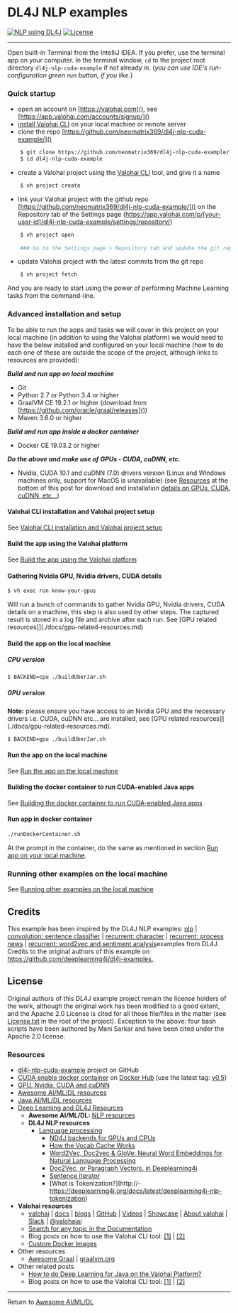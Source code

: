# DL4J NLP examples

[![NLP using DL4J](https://img.shields.io/docker/pulls/neomatrix369/dl4j-nlp-cuda.svg)](https://hub.docker.com/r/neomatrix369/dl4j-nlp-cuda) [![License](https://img.shields.io/badge/License-Apache%202.0-blue.svg)](https://opensource.org/licenses/Apache-2.0)

---

Open built-in Terminal from the IntelliJ IDEA. 
If you prefer, use the terminal app on your computer.
In the terminal window, `cd` to the project root directory `dl4j-nlp-cuda-example` if not already in.
(_you can use IDE's run-configuration green run button, if you like._)

### Quick startup

- open an account on [https://valohai.com](), see [https://app.valohai.com/accounts/signup/]()
- [install Valohai CLI](https://docs.valohai.com/tutorials/quick-start-cli.html?highlight=cli) on your local machine or remote server
- clone the repo [https://github.com/neomatrix369/dl4j-nlp-cuda-example/]()
```bash
    $ git clone https://github.com/neomatrix369/dl4j-nlp-cuda-example/
    $ cd dl4j-nlp-cuda-example
```
- create a Valohai project using the [Valohai CLI](https://docs.valohai.com/tutorials/quick-start-cli.html?highlight=cli) tool, and give it a name
```bash
    $ vh project create
```
- link your Valohai project with the github repo [https://github.com/neomatrix369/dl4j-nlp-cuda-example/]() on the Repository tab of the Settings page (https://app.valohai.com/p/[your-user-id]/dl4j-nlp-cuda-example/settings/repository/)
```bash
    $ vh project open
    
    ### Go to the Settings page > Repository tab and update the git repo address with https://github.com/neomatrix369/dl4j-nlp-cuda-example/
```
- update Valohai project with the latest commits from the git repo
```bash
    $ vh project fetch
```

And you are ready to start using the power of performing Machine Learning tasks from the command-line.

### Advanced installation and setup

To be able to run the apps and tasks we will cover in this project on your local machine (in addition to using the Valohai platform) we would need to have the below installed and configured on your local machine (how to do each one of these are outside the scope of the project, although links to resources are provided):

**_Build and run app on local machine_**
- Git
- Python 2.7 or Python 3.4 or higher
- GraalVM CE 19.2.1 or higher (download from [https://github.com/oracle/graal/releases]())
- Maven 3.6.0 or higher

**_Build and run app inside a docker container_**
- Docker CE 19.03.2 or higher

**_Do the above and make use of GPUs - CUDA, cuDNN, etc._**
- Nvidia, CUDA 10.1 and cuDNN (7.0) drivers version (Linux and Windows machines only, support for MacOS is unavailable) (see [Resources](#resoures) at the bottom of this post for download and installation [details on GPUs, CUDA, cuDNN, etc...](./docs/gpu-related-resources.md))

#### Valohai CLI installation and Valohai project setup

See [Valohai CLI installation and Valohai project setup](./docs/valohai-setup.md)

#### Build the app using the Valohai platform

See [Build the app using the Valohai platform](./docs/valohai-build-app.md)

#### Gathering Nvidia GPU, Nvidia drivers, CUDA details

```bash
$ vh exec run know-your-gpus
```

Will run a bunch of commands to gather Nvidia GPU, Nvidia drivers, CUDA details on a machine, this step is also used by other steps. The captured result is stored in a log file and archive after each run. See [GPU related resources]](./docs/gpu-related-resources.md)

#### Build the app on the local machine

##### CPU version

```bash
$ BACKEND=cpu ./buildUberJar.sh
```

##### GPU version

**Note:** please ensure you have access to an Nvidia GPU and the necessary drivers i.e. CUDA, cuDNN etc... are installed, see [GPU related resources]](./docs/gpu-related-resources.md).

```bash
$ BACKEND=gpu ./buildUberJar.sh
```

#### Run the app on the local machine

See [Run the app on the local machine](./docs/running-local-machine.md)

#### Building the docker container to run CUDA-enabled Java apps

See [Building the docker container to run CUDA-enabled Java apps](./docs/docker-cuda-app.md)

#### Run app in docker container

```bash
./runDockerContainer.sh
```

At the prompt in the container, do the same as mentioned in section [Run app on your local machine](#run-app-on-the-local-machine).

### Running other examples on the local machine

See [Running other examples on the local machine](./docs/running-other-examples.md)

## Credits

This example has been inspired by the DL4J NLP examples: [nlp](https://github.com/eclipse/deeplearning4j-examples/tree/master/dl4j-examples/src/main/java/org/deeplearning4j/examples/nlp) | [convolution: sentence classifier](https://github.com/eclipse/deeplearning4j-examples/tree/master/dl4j-examples/src/main/java/org/deeplearning4j/examples/convolution/sentenceclassification) | [recurrent: character](https://github.com/eclipse/deeplearning4j-examples/tree/master/dl4j-examples/src/main/java/org/deeplearning4j/examples/recurrent/character) | [recurrent: process news](https://github.com/eclipse/deeplearning4j-examples/tree/master/dl4j-examples/src/main/java/org/deeplearning4j/examples/recurrent/processnews) | [recurrent: word2vec and sentiment analysis](https://github.com/eclipse/deeplearning4j-examples/tree/master/dl4j-examples/src/main/java/org/deeplearning4j/examples/recurrent/word2vecsentiment )examples from DL4J. Credits to the original authors of this example on https://github.com/deeplearning4j/dl4j-examples, 

## License

Original authors of this DL4J example project remain the license holders of the work, although the original work has been modified to a good extent, and the Apache 2.0 License is cited for all those file/files in the matter (see [License.txt](License.txt) in the root of the project). Exception to the above: four bash scripts have been authored by Mani Sarkar and have been cited under the Apache 2.0 license.

### Resources

- [dl4j-nlp-cuda-example](https://github.com/dl4j-nlp-cuda-example) project on GitHub
- [CUDA enable docker container](https://hub.docker.com/r/neomatrix369/dl4j-nlp-cuda) on [Docker Hub](https://hub.docker.com) (use the latest tag: [v0.5](https://hub.docker.com/layers/neomatrix369/dl4j-nlp-cuda/v0.5/images/sha256-fcfcc2dcdf00839d918a0c475c39733d777181abb1a3c34d8dea68339369b137))
- [GPU, Nvidia, CUDA and cuDNN](./docs/gpu-related-resources.md)
- [Awesome AI/ML/DL resources](https://github.com/neomatrix369/awesome-ai-ml-dl/)
- [Java AI/ML/DL resources](https://github.com/neomatrix369/awesome-ai-ml-dl/blob/master/README-details.md#java)
- [Deep Learning and DL4J Resources](https://github.com/neomatrix369/awesome-ai-ml-dl/blob/master/README-details.md#deep-learning)
    - **Awesome AI/ML/DL:** [NLP resources](https://github.com/neomatrix369/awesome-ai-ml-dl/tree/master/natural-language-processing#natural-language-processing-nlp)
    - **DL4J NLP resources**
        - [Language processing](https://deeplearning4j.org/docs/latest/deeplearning4j-nlp-overview)
            - [ND4J backends for GPUs and CPUs](https://deeplearning4j.org/docs/latest/deeplearning4j-config-gpu-cpu)
            - [How the Vocab Cache Works](https://deeplearning4j.org/docs/latest/deeplearning4j-nlp-vocabulary-cache)
            - [Word2Vec, Doc2vec & GloVe: Neural Word Embeddings for Natural Language Processing](https://deeplearning4j.org/docs/latest/deeplearning4j-nlp-word2vec)
            - [Doc2Vec, or Paragraph Vectors, in Deeplearning4j](https://deeplearning4j.org/docs/latest/deeplearning4j-nlp-doc2vec)
            - [Sentence iterator](https://deeplearning4j.org/docs/latest/deeplearning4j-nlp-sentence-iterator)
            - [What is Tokenization?](http://- https://deeplearning4j.org/docs/latest/deeplearning4j-nlp-tokenization)
- **Valohai resources**
    - [valohai](https://www.valohai.com/) | [docs](https://docs.valohai.com/) | [blogs](https://blogs.valohai.com/) | [GitHub](https://github.com/valohai) | [Videos](https://www.youtube.com/channel/UCiR8Fpv6jRNphaZ99PnIuFg/videos) | [Showcase](https://valohai.com/showcase/) | [About valohai](https://github.com/neomatrix369/awesome-ai-ml-dl/blob/master/data/about-Valohai.md#valohai) | [Slack](http://community-slack.valohai.com/) | [@valohaiai](https://twitter.com/@valohaiai)
    - [Search for any topic in the Documentation](https://docs.valohai.com/search.html?q=%3Cany+topic%3E)
    - Blog posts on how to use the Valohai CLI tool: [[1]](https://blog.valohai.com/from-zero-to-hero-with-valohai-cli) | [[2]](https://blog.valohai.com/from-zero-to-hero-with-valohai-part-2)
    - [Custom Docker Images](https://docs.valohai.com/guides/build-docker-image.html)
- Other resources
  - [Awesome Graal](https://github.com/neomatrix369/awesome-graal) | [graalvm.org](https://www.graalvm.org/)
- Other related posts
    - [How to do Deep Learning for Java on the Valohai Platform?](https://blog.valohai.com/how-to-do-deep-learning-for-java-on-the-valohai-platform)
    - Blog posts on how to use the Valohai CLI tool: [[1]](https://blog.valohai.com/from-zero-to-hero-with-valohai-cli) | [[2]](https://blog.valohai.com/from-zero-to-hero-with-valohai-part-2)

---

Return to [Awesome AI/ML/DL](https://github.com/neomatrix369/awesome-ai-ml-dl#awesome-ai-ml-dl-)